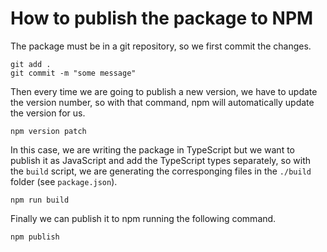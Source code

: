 # How to publish the package to NPM

The package must be in a git repository, so we first commit the changes.

```
git add .
git commit -m "some message"
```

Then every time we are going to publish a new version, we have to update the version number, so with that command, npm will automatically update the version for us.

```
npm version patch
```

In this case, we are writing the package in TypeScript but we want to publish it as JavaScript and add the TypeScript types separately, so with the `build` script, we are generating the corresponging files in the `./build` folder (see `package.json`).

```
npm run build
```

Finally we can publish it to npm running the following command.

```
npm publish
```
